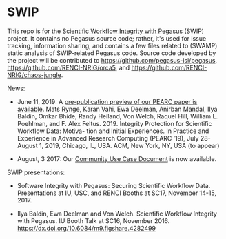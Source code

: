 # SWIP
This repo is for the [Scientific Workflow Integrity with Pegasus](https://cacr.iu.edu/projects/swip/index.php) (SWIP) project. It contains no Pegasus source code; rather, it's used for issue tracking, information sharing, and contains a few files related to (SWAMP) static analysis of SWIP-related Pegasus code. Source code developed by the project will be contributed to https://github.com/pegasus-isi/pegasus, https://github.com/RENCI-NRIG/orca5, and https://github.com/RENCI-NRIG/chaos-jungle.

News:
* June 11, 2019: A [pre-publication preview of our PEARC paper is available](Integrity_Protection_for_Scientific_Workfow_Data.pdf). Mats Rynge, Karan Vahi, Ewa Deelman, Anirban Mandal, Ilya Baldin, Omkar Bhide, Randy Heiland, Von Welch, Raquel Hill, William L. Poehlman, and F. Alex Feltus. 2019. Integrity Protection for Scientific Workflow Data: Motiva- tion and Initial Experiences. In Practice and Experience in Advanced Research Computing (PEARC ’19), July 28-August 1, 2019, Chicago, IL, USA. ACM, New York, NY, USA (to appear)

* August, 3 2017: Our [Community Use Case Document](https://github.com/IU-CACR/SWIP/blob/master/SWIP-Community-Use-Cases.pdf) is now available.

SWIP presentations:
* Software Integrity with Pegasus: Securing Scientific Workflow Data. Presentations at IU, USC, and RENCI Booths at SC17, November 14-15, 2017.

* Ilya Baldin, Ewa Deelman and Von Welch. Scientific Workflow Integrity with Pegasus. IU Booth Talk at SC16, November 2016. https://dx.doi.org/10.6084/m9.figshare.4282499
